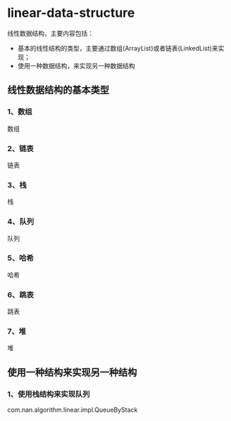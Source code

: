 # linear-data-structure
线性数据结构，主要内容包括：  
* 基本的线性结构的类型，主要通过数组(ArrayList)或者链表(LinkedList)来实现；
* 使用一种数据结构，来实现另一种数据结构

## 线性数据结构的基本类型
### 1、数组
数组
### 2、链表
链表
### 3、栈
栈
### 4、队列
队列
### 5、哈希
哈希
### 6、跳表
跳表
### 7、堆
堆
## 使用一种结构来实现另一种结构
### 1、使用栈结构来实现队列
com.nan.algorithm.linear.impl.QueueByStack